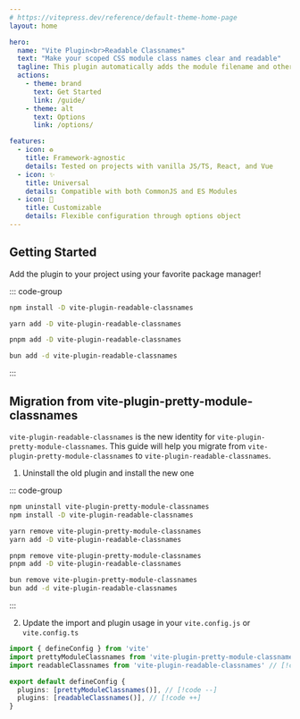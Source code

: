 ```yaml
---
# https://vitepress.dev/reference/default-theme-home-page
layout: home

hero:
  name: "Vite Plugin<br>Readable Classnames"
  text: "Make your scoped CSS module class names clear and readable"
  tagline: This plugin automatically adds the module filename and other useful info to class names for easier development.
  actions:
    - theme: brand
      text: Get Started
      link: /guide/
    - theme: alt
      text: Options
      link: /options/

features:
  - icon: ♻️
    title: Framework-agnostic
    details: Tested on projects with vanilla JS/TS, React, and Vue
  - icon: ✨
    title: Universal
    details: Compatible with both CommonJS and ES Modules
  - icon: 🔧
    title: Customizable
    details: Flexible configuration through options object
---
```


## Getting Started

Add the plugin to your project using your favorite package manager!

::: code-group

```sh [npm]
npm install -D vite-plugin-readable-classnames
```

```sh [yarn]
yarn add -D vite-plugin-readable-classnames
```

```sh [pnpm]
pnpm add -D vite-plugin-readable-classnames
```

```sh [bun]
bun add -d vite-plugin-readable-classnames
```

:::

## Migration from vite-plugin-pretty-module-classnames

`vite-plugin-readable-classnames` is the new identity for `vite-plugin-pretty-module-classnames`. This guide will help you migrate from `vite-plugin-pretty-module-classnames` to `vite-plugin-readable-classnames`.

1. Uninstall the old plugin and install the new one

::: code-group

```sh [npm]
npm uninstall vite-plugin-pretty-module-classnames
npm install -D vite-plugin-readable-classnames
```

```sh [yarn]
yarn remove vite-plugin-pretty-module-classnames
yarn add -D vite-plugin-readable-classnames
```

```sh [pnpm]
pnpm remove vite-plugin-pretty-module-classnames
pnpm add -D vite-plugin-readable-classnames
```

```sh [bun]
bun remove vite-plugin-pretty-module-classnames
bun add -d vite-plugin-readable-classnames
```

:::

2. Update the import and plugin usage in your `vite.config.js` or `vite.config.ts`

```ts
import { defineConfig } from 'vite'
import prettyModuleClassnames from 'vite-plugin-pretty-module-classnames' // [!code --]
import readableClassnames from 'vite-plugin-readable-classnames' // [!code ++]

export default defineConfig {
  plugins: [prettyModuleClassnames()], // [!code --]
  plugins: [readableClassnames()], // [!code ++]
}
```
